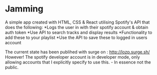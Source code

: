 # Jamming
A simple app created with  HTML, CSS & React utilising Spotify's API that does the following:
*Logs the user in with their spotify account & obtain auth token
*Use API to search tracks and display results
*Functionality to add these to your playlist 
*Use the API to save these to logged in users account

The current state has been publihed with surge on : http://lozp.surge.sh/
However! The spotify developer account is in developer mode, only allowing accounts that I explicitly specify to use this. - In essence not the public.


